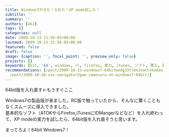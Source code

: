```yaml
---
title: Windows7がきた！入れた！XP mode試した！
subtitle: ''
summary: ''
authors: [aki]
tags: []
categories: null
date: 2009-10-23 21:56:05+00:00
lastmod: 2009-10-23 21:56:05+00:00
featured: false
draft: false
image: {caption: '', focal_point: '', preview_only: false}
projects: []
keywords: [bit, '64', windows, rc, firefox, 実力, itunes, ソフト, 導入, 基本的]
recommendations: [/post/2009-10-23-windows7-64bitwodg33tlmninantokadao-ru-sita/, /post/2018-12-01_windows-64bit-mecab--kytea-------2018-b283b6c7b33c/,
  /post/2009-10-26-nas-navigator2gae-sawosuru-at-windows7-64bit/]
---
```

64bit版を入れ直す←もうすぐここ

Windows7の製品版が来ました。RC版で触っていたから、そんなに驚くこともなくスムーズに導入できました。  
基本的なソフト（ATOKやらFirefox,iTunesにIDMangerなどなど）を入れ終わって、XP modeの実力を試したら、64bit版を入れ直そうと思います。

まってろよ！64bit Windows7！



